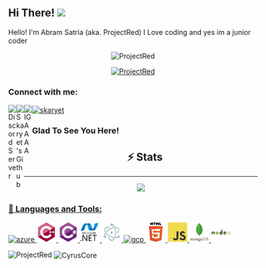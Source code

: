 ## Hi There! <img src="https://raw.githubusercontent.com/MartinHeinz/MartinHeinz/master/wave.gif" width="30px">
Hello! I'm Abram Satria (aka. ProjectRed) I Love coding and yes im a junior coder

<p align="center"> <img src="https://komarev.com/ghpvc/?username=CyrusCore" alt="ProjectRed" /> </p>

<p align="center"> <a href="https://github.com/ryo-ma/github-profile-trophy"><img src="https://github-profile-trophy.vercel.app/?username=CyrusCore" alt="ProjectRed" /></a> </p>

<h3 align="left">Connect with me:</h3>
<p align="left">
<a href="https://dev.to/skaryet" target="blank"><img align="center" src="https://cdn.jsdelivr.net/npm/simple-icons@3.0.1/icons/dev-dot-to.svg" alt="skaryet" height="30" width="40" /></a>


<a href="https://discord.gg/8RqSUkySa9">
  <img align="left" alt="Discord Server" width="16px" src="https://cdn.jsdelivr.net/npm/simple-icons@v3/icons/discord.svg" />
</a>
 <a href="https://github.com/CyrusCore">
  <img align="left" alt="Skaryet's Github" width="16px" src="https://cdn.jsdelivr.net/npm/simple-icons@v3/icons/github.svg" />
</a>
 <a href="https://instagram.com/iota_id_">
  <img align="left" alt="IG AAAA" width="16px" src="https://cdn.jsdelivr.net/npm/simple-icons@v3/icons/instagram.svg" />
</a>

<br />

### Glad To See You Here! &nbsp;

<h2 align="center">⚡ Stats</h2>
<hr/>
<p align="center">
    <a href="https://github.com/CyrusCore">
        <img src="https://github-readme-streak-stats.herokuapp.com?user=CyrusCore&hide_border=true&background=0D1117&currStreakLabel=FFFFFF&sideLabels=FFFFFF&currStreakNum=FFFFFF&dates=FFFFFF&sideNums=FFFFFF&fire=f04848&ring=f04848&stroke=FFFFFFFF)](https://git.io/streak-stats" />
<br>

<h3 align="left">🚀 Languages and Tools:</h3>
<p align="left"> <a href="https://azure.microsoft.com/en-in/" target="_blank"> <img src="https://www.vectorlogo.zone/logos/microsoft_azure/microsoft_azure-icon.svg" alt="azure" width="40" height="40"/> </a> <a href="https://www.w3schools.com/cpp/" target="_blank"> <img src="https://raw.githubusercontent.com/devicons/devicon/master/icons/cplusplus/cplusplus-original.svg" alt="cplusplus" width="40" height="40"/> </a> <a href="https://www.w3schools.com/cs/" target="_blank"> <img src="https://raw.githubusercontent.com/devicons/devicon/master/icons/csharp/csharp-original.svg" alt="csharp" width="40" height="40"/> </a> <a href="https://dotnet.microsoft.com/" target="_blank"> <img src="https://raw.githubusercontent.com/devicons/devicon/master/icons/dot-net/dot-net-original-wordmark.svg" alt="dotnet" width="40" height="40"/> </a> <a href="https://www.electronjs.org" target="_blank"> <img src="https://raw.githubusercontent.com/devicons/devicon/master/icons/electron/electron-original.svg" alt="electron" width="40" height="40"/> </a> <a href="https://cloud.google.com" target="_blank"> <img src="https://www.vectorlogo.zone/logos/google_cloud/google_cloud-icon.svg" alt="gcp" width="40" height="40"/> </a> <a href="https://www.w3.org/html/" target="_blank"> <img src="https://raw.githubusercontent.com/devicons/devicon/master/icons/html5/html5-original-wordmark.svg" alt="html5" width="40" height="40"/> </a> <a href="https://developer.mozilla.org/en-US/docs/Web/JavaScript" target="_blank"> <img src="https://raw.githubusercontent.com/devicons/devicon/master/icons/javascript/javascript-original.svg" alt="javascript" width="40" height="40"/> </a> <a href="https://www.mongodb.com/" target="_blank"> <img src="https://raw.githubusercontent.com/devicons/devicon/master/icons/mongodb/mongodb-original-wordmark.svg" alt="mongodb" width="40" height="40"/> </a> <a href="https://nodejs.org" target="_blank"> <img src="https://raw.githubusercontent.com/devicons/devicon/master/icons/nodejs/nodejs-original-wordmark.svg" alt="nodejs" width="40" height="40"/> </a> </p>

<p><img align="left" src="https://github-readme-stats.vercel.app/api/top-langs?username=CyrusCore&show_icons=true&locale=en&layout=compact" alt="ProjectRed" /></p>

<p>&nbsp;<img align="center" src="https://github-readme-stats.vercel.app/api?username=CyrusCore&show_icons=true&locale=en" alt="CyrusCore" /></p>

<br>

